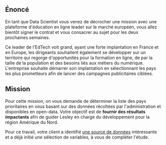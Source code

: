 ## Énoncé
En tant que Data Scientist vous venez de décrocher une mission avec une plateforme d'éducation en ligne leader sur le marché européen, vous allez bientôt signer le contrat et vous consacrer au sujet pour les deux prochaines semaines.

Ce leader de l'EdTech voit grand, ayant une forte implantation en France et en Europe, les dirigeants souhaitent également se développer sur un  territoire  qui regorge d'opportunités pour la formation en ligne, de par la taille de la population et des besoins liés aux métiers du numérique. L'entreprise souhaite démarrer son implantation  en sélectionnant les pays les plus prometteurs afin de lancer des campagnes publicitaires ciblées.

## Mission
Pour cette mission, on vous demande de déterminer la liste des pays prioritaires en vous basant sur des données récoltées par l'administration et disponibles en open-data. Votre objectif est de **fournir des résultats impactants** afin de guider Lesley en charge du développement pour la région Amérique du Nord.

Pour ce travail, votre client a identifié [une source de données](https://s3-eu-west-1.amazonaws.com/static.oc-static.com/prod/courses/files/Parcours_data_scientist/Projet+-+Donn%C3%A9es+%C3%A9ducatives/Projet+Python_Dataset_Edstats_csv.zip) intéressante et a déjà initié une sélection de variables, à vous de compléter l'étude.
